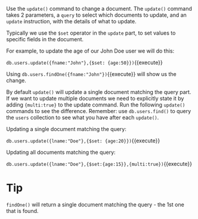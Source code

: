 Use the `update()` command to change a document. The `update()` command takes 2 parameters, a `query` to select which documents
to update, and an `update` instruction, with the details of what to update.

Typically we use the `$set` operator in the `update` part, to set values to specific fields in the document.

For example, to update the age of our John Doe user we will do this:

`db.users.update({fname:"John"},{$set: {age:50}})`{{execute}}

Using `db.users.findOne({fname:"John"})`{{execute}} will show us the change.

By default `update()` will update a single document matching the query part. If we want to update multiple documents we need to explicitly state it
by adding `{multi:true}` to the update command. 
Run the following `update()` commands to see the difference.
Remember: use `db.users.find()` to query the `users` collection to see what you have after each `update()`.


Updating a single document matching the query:

`db.users.update({lname:"Doe"},{$set: {age:20}})`{{execute}}

Updating all documents matching the query:

`db.users.update({lname:"Doe"},{$set:{age:15}},{multi:true})`{{execute}}

# Tip
`findOne()` will return a single document matching the query - the 1st one that is found.
